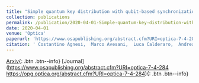 ```yaml
---
title: "Simple quantum key distribution with qubit-based synchronization and a self-compensating polarization encoder"
collection: publications
permalink: /publication/2020-04-01-Simple-quantum-key-distribution-with-qubit-based-synchronization-and-a-self-compensating-polarization-encoder
date: 2020-04-01
venue: 'Optica'
paperurl: 'https://www.osapublishing.org/abstract.cfm?URI=optica-7-4-284 https://opg.optica.org/abstract.cfm?URI=optica-7-4-284'
citation: ' Costantino Agnesi,  Marco Avesani,  Luca Calderaro,  Andrea Stanco,  Giulio Foletto,  Mujtaba Zahidy,  Alessia Scriminich,  Francesco Vedovato,  Giuseppe Vallone,  Paolo Villoresi, &quot;Simple quantum key distribution with qubit-based synchronization and a self-compensating polarization encoder.&quot; Optica, 2020.'
---
```

[Arxiv](https://arxiv.org/abs/1909.12703){: .btn .btn--info}
 [Journal](https://www.osapublishing.org/abstract.cfm?URI=optica-7-4-284 https://opg.optica.org/abstract.cfm?URI=optica-7-4-284){: .btn .btn--info}
